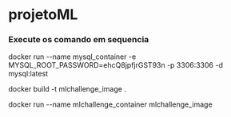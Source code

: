 # projetoML

### Execute os comando em sequencia

docker run --name mysql_container -e MYSQL_ROOT_PASSWORD=ehcQ8jpfjrGST93n -p 3306:3306 -d mysql:latest

docker build -t mlchallenge_image .

docker run --name mlchallenge_container mlchallenge_image
